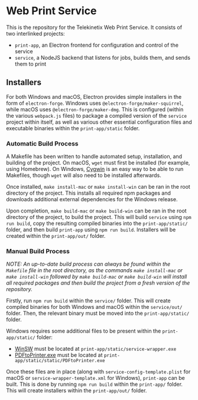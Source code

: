 # Web Print Service

This is the repository for the Telekinetix Web Print Service. It consists of two interlinked projects:

- `print-app`, an Electron frontend for configuration and control of the service
- `service`, a NodeJS backend that listens for jobs, builds them, and sends them to print

## Installers

For both Windows and macOS, Electron provides simple installers in the form of `electron-forge`. Windows uses `@electron-forge/maker-squirrel`, while macOS uses `@electron-forge/maker-dmg`. This is configured (within the various `webpack.js` files) to package a compiled version of the `service` project within itself, as well as various other essential configuration files and executable binaries within the `print-app/static` folder.

### Automatic Build Process

A Makefile has been written to handle automated setup, installation, and building of the project. On macOS, `wget` must first be installed (for example, using Homebrew). On Windows, [Cygwin](https://www.cygwin.com/install.html) is an easy way to be able to run Makefiles, though `wget` will also need to be installed afterwards.

Once installed, `make install-mac` or `make install-win` can be ran in the root directory of the project. This installs all required npm packages and downloads additional external dependencies for the Windows release.

Upon completion, `make build-mac` or `make build-win` can be ran in the root directory of the project, to build the project. This will build `service` using `npm run build`, copy the resulting compiled binaries into the `print-app/static/` folder, and then build `print-app` using `npm run build`. Installers will be created within the `print-app/out/` folder.

### Manual Build Process

_NOTE: An up-to-date build process can always be found within the `Makefile` file in the root directory, as the commands `make install-mac` or `make install-win` followed by `make build-mac` or `make build-win` will install all required packages and then build the project from a fresh version of the repository._

Firstly, run `npm run build` within the `service/` folder. This will create compiled binaries for both Windows and macOS within the `service/out/` folder. Then, the relevant binary must be moved into the `print-app/static/` folder.

Windows requires some additional files to be present within the `print-app/static/` folder:

- [WinSW](https://github.com/winsw/winsw/releases/download/v2.11.0/WinSW-x64.exe) must be located at `print-app/static/service-wrapper.exe`
- [PDFtoPrinter.exe](http://www.columbia.edu/~em36/PDFtoPrinter.exe) must be located at `print-app/static/static/PDFtoPrinter.exe`

Once these files are in place (along with `service-config-template.plist` for macOS or `service-wrapper-template.xml` for Windows), `print-app` can be built. This is done by running `npm run build` within the `print-app/` folder. This will create installers within the `print-app/out/` folder.
